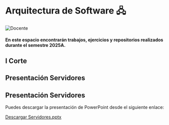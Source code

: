 # Arquitectura de Software  🖧

![Docente](https://img.shields.io/badge/Docente-Luis_Angel_Vargas_Narvaez-%230000FF.svg?style=for-the-badge&logo=Docente)


#### En este espacio encontrarán trabajos, ejercicios y repositorios realizados durante el semestre 2025A.

## I Corte

## Presentación Servidores

## Presentación Servidores

Puedes descargar la presentación de PowerPoint desde el siguiente enlace:

[Descargar Servidores.pptx](https://github.com/JerssonF/Arquitectura_de_software/raw/main/Servers.pptx)

